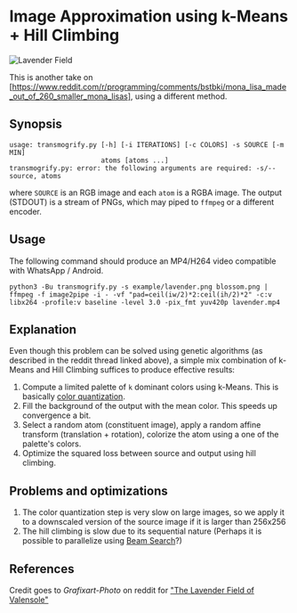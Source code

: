# Image Approximation using k-Means + Hill Climbing

![Lavender Field](/example/lavender.png?raw=true "Lavender Field")

This is another take on [https://www.reddit.com/r/programming/comments/bstbki/mona_lisa_made_out_of_260_smaller_mona_lisas], using a different method.

## Synopsis

```
usage: transmogrify.py [-h] [-i ITERATIONS] [-c COLORS] -s SOURCE [-m MIN]
                       atoms [atoms ...]
transmogrify.py: error: the following arguments are required: -s/--source, atoms
```

where `SOURCE` is an RGB image and each `atom` is a RGBA image. The output (STDOUT) is a stream of PNGs, which may piped to `ffmpeg` or a different encoder.

## Usage

The following command should produce an MP4/H264 video compatible with WhatsApp / Android.

```
python3 -Bu transmogrify.py -s example/lavender.png blossom.png | ffmpeg -f image2pipe -i - -vf "pad=ceil(iw/2)*2:ceil(ih/2)*2" -c:v libx264 -profile:v baseline -level 3.0 -pix_fmt yuv420p lavender.mp4
```

## Explanation

Even though this problem can be solved using genetic algorithms (as described in the reddit thread linked above), a simple mix combination of k-Means and Hill Climbing suffices to produce effective results:

1. Compute a limited palette of `k` dominant colors using k-Means. This is basically [color quantization](https://en.wikipedia.org/wiki/Color_quantization).
2. Fill the background of the output with the mean color. This speeds up convergence a bit.
3. Select a random atom (constituent image), apply a random affine transform (translation + rotation), colorize the atom using a one of the palette's colors.
4. Optimize the squared loss between source and output using hill climbing.

## Problems and optimizations

1. The color quantization step is very slow on large images, so we apply it to a downscaled version of the source image if it is larger than 256x256
2. The hill climbing is slow due to its sequential nature (Perhaps it is possible to parallelize using [Beam Search](https://en.wikipedia.org/wiki/Beam_search)?)

## References

Credit goes to _Grafixart-Photo_ on reddit for ["The Lavender Field of Valensole"](https://www.reddit.com/r/europe/comments/d8ilaz/the_lavender_field_of_valensole_france/) 
